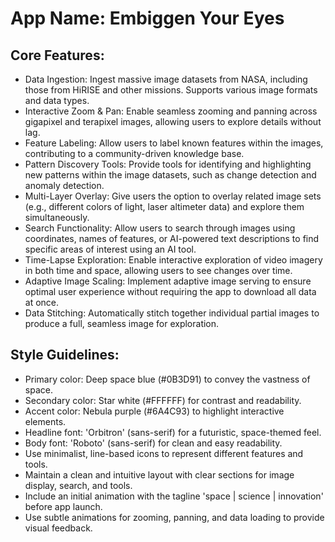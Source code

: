 # **App Name**: Embiggen Your Eyes

## Core Features:

- Data Ingestion: Ingest massive image datasets from NASA, including those from HiRISE and other missions. Supports various image formats and data types.
- Interactive Zoom & Pan: Enable seamless zooming and panning across gigapixel and terapixel images, allowing users to explore details without lag.
- Feature Labeling: Allow users to label known features within the images, contributing to a community-driven knowledge base.
- Pattern Discovery Tools: Provide tools for identifying and highlighting new patterns within the image datasets, such as change detection and anomaly detection.
- Multi-Layer Overlay: Give users the option to overlay related image sets (e.g., different colors of light, laser altimeter data) and explore them simultaneously.
- Search Functionality: Allow users to search through images using coordinates, names of features, or AI-powered text descriptions to find specific areas of interest using an AI tool.
- Time-Lapse Exploration: Enable interactive exploration of video imagery in both time and space, allowing users to see changes over time.
- Adaptive Image Scaling: Implement adaptive image serving to ensure optimal user experience without requiring the app to download all data at once.
- Data Stitching: Automatically stitch together individual partial images to produce a full, seamless image for exploration.

## Style Guidelines:

- Primary color: Deep space blue (#0B3D91) to convey the vastness of space.
- Secondary color: Star white (#FFFFFF) for contrast and readability.
- Accent color: Nebula purple (#6A4C93) to highlight interactive elements.
- Headline font: 'Orbitron' (sans-serif) for a futuristic, space-themed feel.
- Body font: 'Roboto' (sans-serif) for clean and easy readability.
- Use minimalist, line-based icons to represent different features and tools.
- Maintain a clean and intuitive layout with clear sections for image display, search, and tools.
- Include an initial animation with the tagline 'space | science | innovation' before app launch.
- Use subtle animations for zooming, panning, and data loading to provide visual feedback.